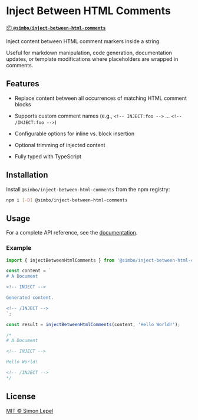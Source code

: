 # Inject Between HTML Comments

[📦 **`@simbo/inject-between-html-comments`**](https://npmjs.com/package/@simbo/inject-between-html-comments)

Inject content between HTML comment markers inside a string.

Useful for markdown manipulation, code generation, documentation updates, or
template modifications where placeholders are wrapped in comments.

## Features

- Replace content between all occurrences of matching HTML comment blocks

- Supports custom comment names (e.g., `<!-- INJECT:foo -->` …
  `<!-- /INJECT:foo -->`)

- Configurable options for inline vs. block insertion

- Optional trimming of injected content

- Fully typed with TypeScript

## Installation

Install `@simbo/inject-between-html-comments` from the npm registry:

```bash
npm i [-D] @simbo/inject-between-html-comments
```

## Usage

For a complete API reference, see the
[documentation](https://simbo.codes/packages/modules/_simbo_inject-between-html-comments/).

### Example

```ts
import { injectBetweenHtmlComments } from '@simbo/inject-between-html-comments';

const content = `
# A Document

<!-- INJECT -->

Generated content.

<!-- /INJECT -->
`;

const result = injectBetweenHtmlComments(content, 'Hello World!');

/*
# A Document

<!-- INJECT -->

Hello World!

<!-- /INJECT -->
*/
```

## License

[MIT © Simon Lepel](http://simbo.mit-license.org/2025/)
